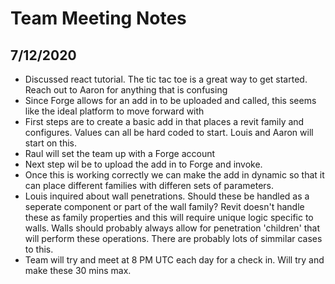 # Team Meeting Notes

## 7/12/2020

* Discussed react tutorial.  The tic tac toe is a great way to get started.  Reach out to Aaron for anything that is confusing
* Since Forge allows for an add in to be uploaded and called, this seems like the ideal platform to move forward with
* First steps are to create a basic add in that places a revit family and configures.  Values can all be hard coded to start.  Louis and Aaron will start on this.
* Raul will set the team up with a Forge account
* Next step wil be to upload the add in to Forge and invoke.
* Once this is working correctly we can make the add in dynamic so that it can place different families with differen sets of parameters.
* Louis inquired about wall penetrations.  Should these be handled as a seperate component or part of the wall family?  Revit doesn't handle these as family properties and this will require unique logic specific to walls.  Walls should probably always allow for penetration 'children' that will perform these operations.  There are probably lots of simmilar cases to this.
* Team will try and meet at 8 PM UTC each day for a check in.  Will try and make these 30 mins max.